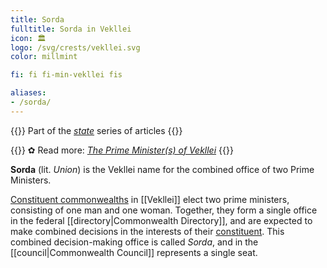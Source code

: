 ```yaml
---
title: Sorda
fulltitle: Sorda in Vekllei
icon: 🏛️
logo: /svg/crests/vekllei.svg
color: millmint

fi: fi fi-min-vekllei fis

aliases:
- /sorda/
---
```

{{<note series>}}
 Part of the *[state](/state/)* series of articles
{{</note>}}

{{<note link>}}
✿ Read more: *[The Prime Minister(s) of Vekllei](/stories/ministers/)*
{{</note>}}

**Sorda** (lit. *Union*) is the Vekllei name for the combined office of two Prime Ministers.

[Constituent commonwealths](/constituents/) in [[Vekllei]] elect two prime ministers, consisting of one man and one woman. Together, they form a single office in the federal [[directory|Commonwealth Directory]], and are expected to make combined decisions in the interests of their [constituent](/constituents/). This combined decision-making office is called *Sorda*, and in the [[council|Commonwealth Council]] represents a single seat.

